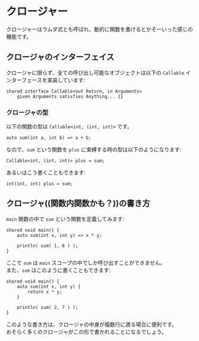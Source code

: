 # クロージャー

クロージャーはラムダ式とも呼ばれ、動的に関数を書けるとかそーいった感じの機能です。

## クロージャのインターフェイス

クロージャに限らず、全ての呼び出し可能なオブジェクトは以下の `Callable` インターフェースを実装しています:

```
shared interface Callable<out Return, in Arguments>
    given Arguments satisfies Anything... {}
```

### クロージャの型

以下の関数の型は `Callable<int, (int, int)>` です。

```
auto sum(int a, int b) => a + b;
```

なので、`sum` という関数を `plus` に束縛する時の型は以下のようになります:

```
Callable<int, (int, int)> plus = sum;
```

あるいはこう書くこともできます:

```
int(int, int) plus = sum;
```

## クロージャ((関数内関数かも？))の書き方

`main` 関数の中で `sum` という関数を定義してみます:

```
shared void main() {
    auto sum(int x, int y) => x * y;
    
    println( sum( 1, 6 ) );
}
```

ここで `sum` は `main` スコープの中でしか呼び出すことができません。  
また、`sum` はこのように書くこともできます:

```
shared void main() {
    auto sum(int x, int y) { 
        return x * y;
    }
    
    println( sum( 2, 7 ) );
}
```

このような書き方は、クロージャの中身が複数行に渡る場合に便利です。  
おそらく多くのクロージャがこの形で書かれることになるでしょう。
